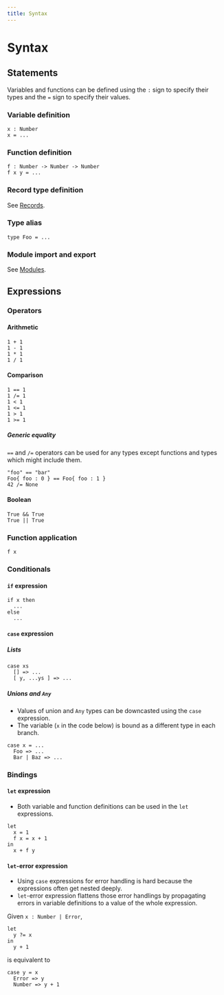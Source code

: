 ```yaml
---
title: Syntax
---
```


# Syntax

## Statements

Variables and functions can be defined using the `:` sign to specify their types and the `=` sign to specify their values.

### Variable definition

```
x : Number
x = ...
```

### Function definition

```
f : Number -> Number -> Number
f x y = ...
```

### Record type definition

See [Records](types.md#records).

### Type alias

```
type Foo = ...
```

### Module import and export

See [Modules](modules.md).

## Expressions

### Operators

#### Arithmetic

```
1 + 1
1 - 1
1 * 1
1 / 1
```

#### Comparison

```
1 == 1
1 /= 1
1 < 1
1 <= 1
1 > 1
1 >= 1
```

##### Generic equality

`==` and `/=` operators can be used for any types except functions and types which might include them.

```
"foo" == "bar"
Foo{ foo : 0 } == Foo{ foo : 1 }
42 /= None
```

#### Boolean

```
True && True
True || True
```

### Function application

```
f x
```

### Conditionals

#### `if` expression

```
if x then
  ...
else
  ...
```

#### `case` expression

##### Lists

```
case xs
  [] => ...
  [ y, ...ys ] => ...
```

##### Unions and `Any`

- Values of union and `Any` types can be downcasted using the `case` expression.
- The variable (`x` in the code below) is bound as a different type in each branch.

```
case x = ...
  Foo => ...
  Bar | Baz => ...
```

### Bindings

#### `let` expression

- Both variable and function definitions can be used in the `let` expressions.

```
let
  x = 1
  f x = x + 1
in
  x + f y
```

#### `let`-error expression

- Using `case` expressions for error handling is hard because the expressions often get nested deeply.
- `let`-error expression flattens those error handlings by propagating errors in variable definitions to a value of the whole expression.

Given `x : Number | Error`,

```
let
  y ?= x
in
  y + 1
```

is equivalent to

```
case y = x
  Error => y
  Number => y + 1
```
